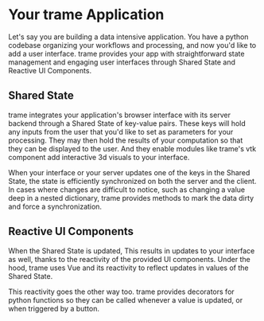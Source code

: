 # Your trame Application
Let's say you are building a data intensive application. You have a python codebase organizing your workflows and processing, and now you'd like to add a user interface. trame provides your app with straightforward state management and engaging user interfaces through Shared State and Reactive UI Components.

## Shared State
trame integrates your application's browser interface with its server backend through a Shared State of key-value pairs. These keys will hold any inputs from the user that you'd like to set as parameters for your processing. They may then hold the results of your computation so that they can be displayed to the user. And they enable modules like trame's vtk component add interactive 3d visuals to your interface.

When your interface or your server updates one of the keys in the Shared State, the state is efficiently synchronized on both the server and the client. In cases where changes are difficult to notice, such as changing a value deep in a nested dictionary, trame provides methods to mark the data dirty and force a synchronization.

## Reactive UI Components
When the Shared State is updated, This results in updates to your interface as well, thanks to the reactivity of the provided UI components. Under the hood, trame uses Vue and its reactivity to reflect updates in values of the Shared State.

This reactivity goes the other way too. trame provides decorators for python functions so they can be called whenever a value is updated, or when triggered by a button.
